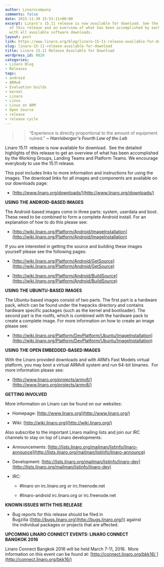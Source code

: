 ```yaml
---
author: Linarocompany
comments: false
date: 2015-11-30 15:53:11+00:00
excerpt: Linaro's 15.11 release is now available for download. See the detailed highlights
  of this release and an overview of what has been accomplished by each team along
  with all available software downloads.
layout: post
link: https://www.linaro.org/blog/linaro-15-11-release-available-for-download/
slug: linaro-15-11-release-available-for-download
title: Linaro 15.11 Release Available for Download
wordpress_id: 9828
categories:
- Linaro Blog
- Releases
tags:
- android
- ARMv8
- Evaluation builds
- kernel
- Linaro
- Linux
- Linux on ARM
- Open Source
- release
- release cycle
---
```


<blockquote>

> 
> “Experience is directly proportional to the amount of equipment ruined." _**~ Harrisberger's Fourth Law of the Lab**_
> 
> </blockquote>






Linaro 15.11  release is now available for download.  See the detailed highlights of this release to get an overview of what has been accomplished by the Working Groups, Landing Teams and Platform Teams. We encourage everybody to use the 15.11 release.

This post includes links to more information and instructions for using the images. The download links for all images and components are available on our downloads page:



	
  * [http://www.linaro.org/downloads/](http://www.linaro.org/downloads/)


**USING THE ANDROID-BASED IMAGES**

The Android-based images come in three parts: system, userdata and boot. These need to be combined to form a complete Android install. For an explanation of how to do this please see:



	
  * [http://wiki.linaro.org/Platform/Android/ImageInstallation](http://wiki.linaro.org/Platform/Android/ImageInstallation)


If you are interested in getting the source and building these images yourself please see the following pages:

	
  * [http://wiki.linaro.org/Platform/Android/GetSource](http://wiki.linaro.org/Platform/Android/GetSource)

	
  * [http://wiki.linaro.org/Platform/Android/BuildSource](http://wiki.linaro.org/Platform/Android/BuildSource)


**USING THE UBUNTU-BASED IMAGES**

The Ubuntu-based images consist of two parts. The first part is a hardware pack, which can be found under the hwpacks directory and contains hardware specific packages (such as the kernel and bootloader). The second part is the rootfs, which is combined with the hardware pack to create a complete image. For more information on how to create an image please see:



	
  * [http://wiki.linaro.org/Platform/DevPlatform/Ubuntu/ImageInstallation](http://wiki.linaro.org/Platform/DevPlatform/Ubuntu/ImageInstallation)


**USING THE OPEN EMBEDDED-BASED IMAGES**

With the Linaro provided downloads and with ARM’s Fast Models virtual platform, you may boot a virtual ARMv8 system and run 64-bit binaries.  For more information please see:



	
  * [http://www.linaro.org/projects/armv8/](http://www.linaro.org/projects/armv8/)


**GETTING INVOLVED**

More information on Linaro can be found on our websites:



	
  * Homepage: [http://www.linaro.org](http://www.linaro.org/)

	
  * Wiki: [http://wiki.linaro.org](http://wiki.linaro.org/)


Also subscribe to the important Linaro mailing lists and join our IRC channels to stay on top of Linaro developments:

	
  * Announcements: [http://lists.linaro.org/mailman/listinfo/linaro-announce](http://lists.linaro.org/mailman/listinfo/linaro-announce)

	
  * Development: [http://lists.linaro.org/mailman/listinfo/linaro-dev](http://lists.linaro.org/mailman/listinfo/linaro-dev)

	
  * IRC:

	
    * #linaro on irc.linaro.org or irc.freenode.net

	
    * #linaro-android irc.linaro.org or irc.freenode.net





**KNOWN ISSUES WITH THIS RELEASE**



	
  * Bug reports for this release should be filed in Bugzilla ([http://bugs.linaro.org](http://bugs.linaro.org/)) against the individual packages or projects that are affected.




**UPCOMING LINARO CONNECT EVENTS: LINARO CONNECT BANGKOK 2016**

Linaro Connect Bangkok 2016 will be held March 7-11, 2016.  More information on this event can be found at: [http://connect.linaro.org/bkk16/ ](http://connect.linaro.org/bkk16/)


